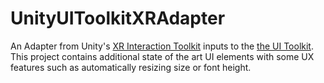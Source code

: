 # UnityUIToolkitXRAdapter
An Adapter from Unity's [XR Interaction Toolkit](https://docs.unity3d.com/Packages/com.unity.xr.interaction.toolkit@1.0/manual/index.html) inputs to the [the UI Toolkit](https://docs.unity3d.com/2020.1/Documentation/Manual/UIElements.html).  
This project contains additional state of the art UI elements with some UX features such as automatically resizing size or font height.
